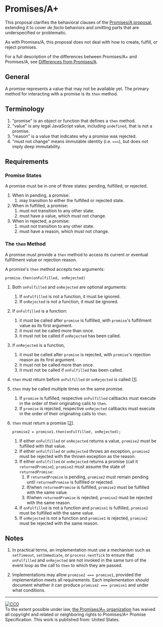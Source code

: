 # Promises/A+

This proposal clarifies the behavioral clauses of the [Promises/A proposal](http://wiki.commonjs.org/wiki/Promises/A), extending it to cover *de facto* behaviors and omitting parts that are underspecified or problematic.

As with Promises/A, this proposal does not deal with how to create, fulfill, or reject promises.

For a full description of the differences between Promises/A+ and Promises/A, see [Differences from Promises/A](promises-spec/blob/master/differences-from-promises-a.md).

## General

A promise represents a value that may not be available yet. The primary method for interacting with a promise is its `then` method.

## Terminology

1. "promise" is an object or function that defines a `then` method.
1. "value" is any legal JavaScript value, including `undefined`, that is not a promise.
1. "reason" is a value that indicates why a promise was rejected.
1. "must not change" means immutable identity (i.e. `===`), but does not imply deep immutability.

## Requirements

### Promise States

A promise must be in one of three states: pending, fulfilled, or rejected.

1. When in pending, a promise:
    1. may transition to either the fulfilled or rejected state.
1. When in fulfilled, a promise:
    1. must not transition to any other state.
    1. must have a value, which must not change.
1. When in rejected, a promise:
    1. must not transition to any other state.
    1. must have a reason, which must not change.

### The `then` Method

A promise must provide a `then` method to access its current or eventual fulfillment value or rejection reason.

A promise's `then` method accepts two arguments:
```
promise.then(onFulfilled, onRejected)
```

1. Both `onFulfilled` and `onRejected` are optional arguments:
    1. If `onFulfilled` is not a function, it must be ignored.
    1. If `onRejected` is not a function, it must be ignored.
1. If `onFulfilled` is a function:
    1. it must be called after `promise` is fulfilled, with `promise`'s fulfillment value as its first argument.
    1. it must not be called more than once.
    1. it must not be called if `onRejected` has been called.
1. If `onRejected` is a function,
    1. it must be called after `promise` is rejected, with `promise`'s rejection reason as its first argument.
    1. it must not be called more than once.
    1. it must not be called if `onFulfilled` has been called.
1. `then` must return before `onFulfilled` or `onRejected` is called [[1](#notes)].
1. `then` may be called multiple times on the same promise.
    1. If `promise` is fulfilled, respective `onFulfilled` callbacks must execute in the order of their originating calls to `then`.
    1. If `promise` is rejected, respective `onRejected` callbacks must execute in the order of their originating calls to `then`.
1. `then` must return a promise [[2](#notes)].

    ```
    promise2 = promise1.then(onFulfilled, onRejected);
    ```
    1. If either `onFulfilled` or `onRejected` returns a value, `promise2` must be fulfilled with that value.
    1. If either `onFulfilled` or `onRejected` throws an exception, `promise2` must be rejected with the thrown exception as the reason.
    1. If either `onFulfilled` or `onRejected` returns a promise (call it `returnedPromise`), `promise2` must assume the state of `returnedPromise`:
        1. If `returnedPromise` is pending, `promise2` must remain pending until `returnedPromise` is fulfilled or rejected.
        1. If/when `returnedPromise` is fulfilled, `promise2` must be fulfilled with the same value.
        1. If/when `returnedPromise` is rejected, `promise2` must be rejected with the same reason.
    1. If `onFulfilled` is not a function and `promise1` is fulfilled, `promise2` must be fulfilled with the same value.
    1. If `onRejected` is not a function and `promise1` is rejected, `promise2` must be rejected with the same reason.

## Notes

1. In practical terms, an implementation must use a mechanism such as `setTimeout`, `setImmediate`, or `process.nextTick` to ensure that `onFulfilled` and `onRejected` are not invoked in the same turn of the event loop as the call to `then` to which they are passed.

1. Implementations may allow `promise2 === promise1`, provided the implementation meets all requirements. Each implementation should document whether it can produce `promise2 === promise1` and under what conditions. 

---

<p xmlns:dct="http://purl.org/dc/terms/" xmlns:vcard="http://www.w3.org/2001/vcard-rdf/3.0#">
  <a rel="license"
     href="http://creativecommons.org/publicdomain/zero/1.0/">
    <img src="http://i.creativecommons.org/p/zero/1.0/88x31.png" style="border-style: none;" alt="CC0" />
  </a>
  <br />
  To the extent possible under law,
  <a rel="dct:publisher"
     href="https://github.com/promises-aplus">
    <span property="dct:title">the Promises/A+ organization</span></a>
  has waived all copyright and related or neighboring rights to
  <span property="dct:title">Promises/A+ Promise Specification</span>.
This work is published from:
<span property="vcard:Country" datatype="dct:ISO3166"
      content="US" about="https://github.com/promises-aplus">
  United States</span>.
</p>
